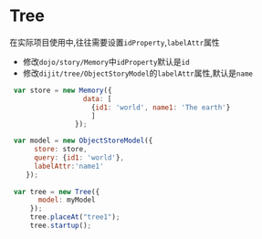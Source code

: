 # Tree
在实际项目使用中,往往需要设置`idProperty`,`labelAttr`属性  
* 修改`dojo/story/Memory`中`idProperty`默认是`id`  
* 修改`dijit/tree/ObjectStoryModel`的`labelAttr`属性,默认是`name`  

```js
 var store = new Memory({
                  data: [
                    {id1: 'world', name1: 'The earth'}
                    ]
                });

 var model = new ObjectStoreModel({
      store: store,
      query: {id1: 'world'},
      labelAttr:'name1'
    });
      
 var tree = new Tree({
       model: myModel
     });
     tree.placeAt("tree1");
     tree.startup();
```